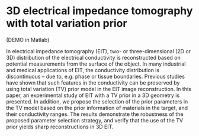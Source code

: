 # 3D electrical impedance tomography with total variation prior 
(DEMO in Matlab)

In electrical impedance tomography (EIT), two- or three-dimensional (2D or 3D) distribution of the electrical conductivity is reconstructed based on potential measurements from the surface of the object. 
In many industrial and medical applications of EIT, the conductivity distribution is discontinuous – due to, e.g. phase or tissue boundaries. 
Previous studies have shown that such features in the conductivity can be preserved by using total variation (TV) prior model in the EIT image reconstruction.
In this paper, an experimental study of EIT with a TV prior in a 3D geometry is presented. In addition, we propose the selection of the prior parameters in the TV model based on the prior information of materials in the target, and their conductivity ranges. 
The results demonstrate the robustness of the proposed parameter selection strategy, and verify that the use of the TV prior yields sharp reconstructions in 3D EIT.
